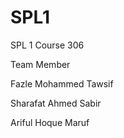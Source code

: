 # SPL1
SPL 1 
Course 306

Team Member

Fazle Mohammed Tawsif

Sharafat Ahmed Sabir

Ariful Hoque Maruf
